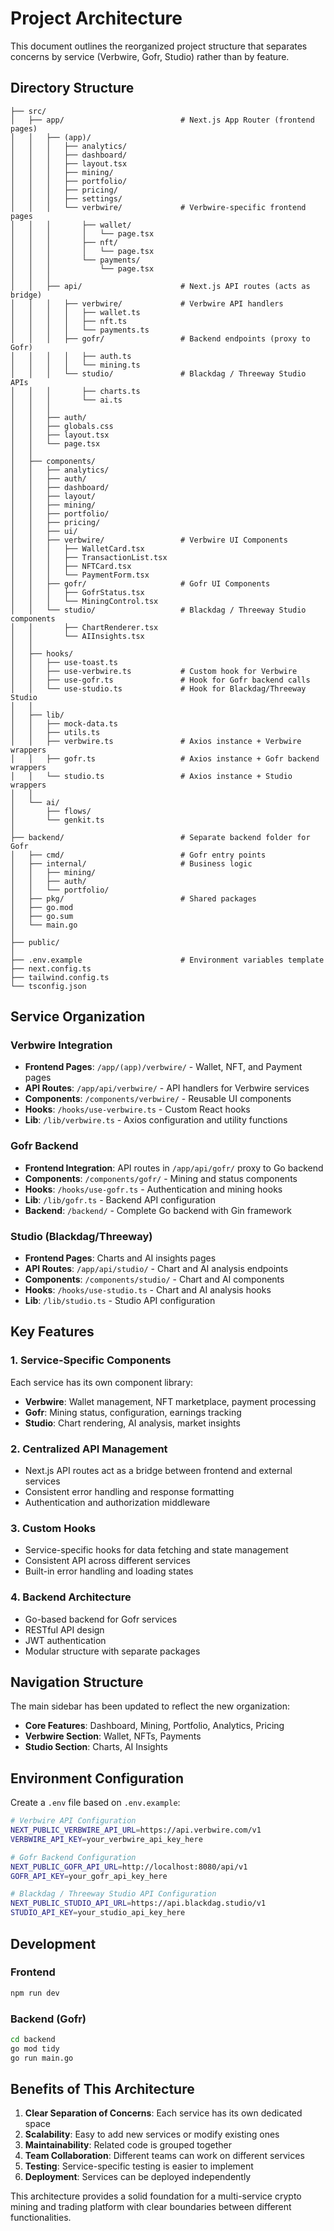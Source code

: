# Project Architecture

This document outlines the reorganized project structure that separates concerns by service (Verbwire, Gofr, Studio) rather than by feature.

## Directory Structure

```
├── src/
│   ├── app/                          # Next.js App Router (frontend pages)
│   │   ├── (app)/
│   │   │   ├── analytics/
│   │   │   ├── dashboard/
│   │   │   ├── layout.tsx
│   │   │   ├── mining/
│   │   │   ├── portfolio/
│   │   │   ├── pricing/
│   │   │   ├── settings/
│   │   │   └── verbwire/             # Verbwire-specific frontend pages
│   │   │       ├── wallet/
│   │   │       │   └── page.tsx
│   │   │       ├── nft/
│   │   │       │   └── page.tsx
│   │   │       └── payments/
│   │   │           └── page.tsx
│   │   │
│   │   ├── api/                      # Next.js API routes (acts as bridge)
│   │   │   ├── verbwire/             # Verbwire API handlers
│   │   │   │   ├── wallet.ts
│   │   │   │   ├── nft.ts
│   │   │   │   └── payments.ts
│   │   │   ├── gofr/                 # Backend endpoints (proxy to Gofr)
│   │   │   │   ├── auth.ts
│   │   │   │   └── mining.ts
│   │   │   └── studio/               # Blackdag / Threeway Studio APIs
│   │   │       ├── charts.ts
│   │   │       └── ai.ts
│   │   │
│   │   ├── auth/
│   │   ├── globals.css
│   │   ├── layout.tsx
│   │   └── page.tsx
│   │
│   ├── components/
│   │   ├── analytics/
│   │   ├── auth/
│   │   ├── dashboard/
│   │   ├── layout/
│   │   ├── mining/
│   │   ├── portfolio/
│   │   ├── pricing/
│   │   ├── ui/
│   │   ├── verbwire/                 # Verbwire UI Components
│   │   │   ├── WalletCard.tsx
│   │   │   ├── TransactionList.tsx
│   │   │   ├── NFTCard.tsx
│   │   │   └── PaymentForm.tsx
│   │   ├── gofr/                     # Gofr UI Components
│   │   │   ├── GofrStatus.tsx
│   │   │   └── MiningControl.tsx
│   │   └── studio/                   # Blackdag / Threeway Studio components
│   │       ├── ChartRenderer.tsx
│   │       └── AIInsights.tsx
│   │
│   ├── hooks/
│   │   ├── use-toast.ts
│   │   ├── use-verbwire.ts           # Custom hook for Verbwire
│   │   ├── use-gofr.ts               # Hook for Gofr backend calls
│   │   └── use-studio.ts             # Hook for Blackdag/Threeway Studio
│   │
│   ├── lib/
│   │   ├── mock-data.ts
│   │   ├── utils.ts
│   │   ├── verbwire.ts               # Axios instance + Verbwire wrappers
│   │   ├── gofr.ts                   # Axios instance + Gofr backend wrappers
│   │   └── studio.ts                 # Axios instance + Studio wrappers
│   │
│   └── ai/
│       ├── flows/
│       └── genkit.ts
│
├── backend/                          # Separate backend folder for Gofr
│   ├── cmd/                          # Gofr entry points
│   ├── internal/                     # Business logic
│   │   ├── mining/
│   │   ├── auth/
│   │   └── portfolio/
│   ├── pkg/                          # Shared packages
│   ├── go.mod
│   ├── go.sum
│   └── main.go
│
├── public/
│
├── .env.example                      # Environment variables template
├── next.config.ts
├── tailwind.config.ts
└── tsconfig.json
```

## Service Organization

### Verbwire Integration
- **Frontend Pages**: `/app/(app)/verbwire/` - Wallet, NFT, and Payment pages
- **API Routes**: `/app/api/verbwire/` - API handlers for Verbwire services
- **Components**: `/components/verbwire/` - Reusable UI components
- **Hooks**: `/hooks/use-verbwire.ts` - Custom React hooks
- **Lib**: `/lib/verbwire.ts` - Axios configuration and utility functions

### Gofr Backend
- **Frontend Integration**: API routes in `/app/api/gofr/` proxy to Go backend
- **Components**: `/components/gofr/` - Mining and status components
- **Hooks**: `/hooks/use-gofr.ts` - Authentication and mining hooks
- **Lib**: `/lib/gofr.ts` - Backend API configuration
- **Backend**: `/backend/` - Complete Go backend with Gin framework

### Studio (Blackdag/Threeway)
- **Frontend Pages**: Charts and AI insights pages
- **API Routes**: `/app/api/studio/` - Chart and AI analysis endpoints
- **Components**: `/components/studio/` - Chart and AI components
- **Hooks**: `/hooks/use-studio.ts` - Chart and AI analysis hooks
- **Lib**: `/lib/studio.ts` - Studio API configuration

## Key Features

### 1. Service-Specific Components
Each service has its own component library:
- **Verbwire**: Wallet management, NFT marketplace, payment processing
- **Gofr**: Mining status, configuration, earnings tracking
- **Studio**: Chart rendering, AI analysis, market insights

### 2. Centralized API Management
- Next.js API routes act as a bridge between frontend and external services
- Consistent error handling and response formatting
- Authentication and authorization middleware

### 3. Custom Hooks
- Service-specific hooks for data fetching and state management
- Consistent API across different services
- Built-in error handling and loading states

### 4. Backend Architecture
- Go-based backend for Gofr services
- RESTful API design
- JWT authentication
- Modular structure with separate packages

## Navigation Structure

The main sidebar has been updated to reflect the new organization:
- **Core Features**: Dashboard, Mining, Portfolio, Analytics, Pricing
- **Verbwire Section**: Wallet, NFTs, Payments
- **Studio Section**: Charts, AI Insights

## Environment Configuration

Create a `.env` file based on `.env.example`:
```bash
# Verbwire API Configuration
NEXT_PUBLIC_VERBWIRE_API_URL=https://api.verbwire.com/v1
VERBWIRE_API_KEY=your_verbwire_api_key_here

# Gofr Backend Configuration
NEXT_PUBLIC_GOFR_API_URL=http://localhost:8080/api/v1
GOFR_API_KEY=your_gofr_api_key_here

# Blackdag / Threeway Studio API Configuration
NEXT_PUBLIC_STUDIO_API_URL=https://api.blackdag.studio/v1
STUDIO_API_KEY=your_studio_api_key_here
```

## Development

### Frontend
```bash
npm run dev
```

### Backend (Gofr)
```bash
cd backend
go mod tidy
go run main.go
```

## Benefits of This Architecture

1. **Clear Separation of Concerns**: Each service has its own dedicated space
2. **Scalability**: Easy to add new services or modify existing ones
3. **Maintainability**: Related code is grouped together
4. **Team Collaboration**: Different teams can work on different services
5. **Testing**: Service-specific testing is easier to implement
6. **Deployment**: Services can be deployed independently

This architecture provides a solid foundation for a multi-service crypto mining and trading platform with clear boundaries between different functionalities.
